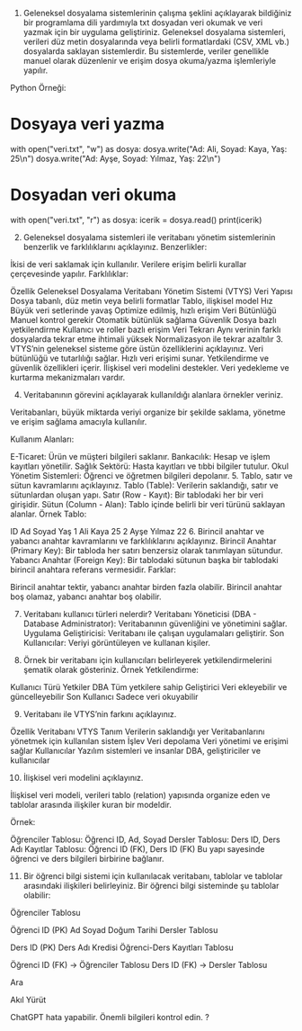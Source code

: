 
1. Geleneksel dosyalama sistemlerinin çalışma şeklini açıklayarak bildiğiniz bir programlama dili yardımıyla txt dosyadan veri okumak ve veri yazmak için bir uygulama geliştiriniz.
Geleneksel dosyalama sistemleri, verileri düz metin dosyalarında veya belirli formatlardaki (CSV, XML vb.) dosyalarda saklayan sistemlerdir. Bu sistemlerde, veriler genellikle manuel olarak düzenlenir ve erişim dosya okuma/yazma işlemleriyle yapılır.

Python Örneği:

# Dosyaya veri yazma
with open("veri.txt", "w") as dosya:
    dosya.write("Ad: Ali, Soyad: Kaya, Yaş: 25\n")
    dosya.write("Ad: Ayşe, Soyad: Yılmaz, Yaş: 22\n")

# Dosyadan veri okuma
with open("veri.txt", "r") as dosya:
    icerik = dosya.read()
    print(icerik)

2. Geleneksel dosyalama sistemleri ile veritabanı yönetim sistemlerinin benzerlik ve farklılıklarını açıklayınız.
Benzerlikler:

İkisi de veri saklamak için kullanılır.
Verilere erişim belirli kurallar çerçevesinde yapılır.
Farklılıklar:

Özellik	Geleneksel Dosyalama	Veritabanı Yönetim Sistemi (VTYS)
Veri Yapısı	Dosya tabanlı, düz metin veya belirli formatlar	Tablo, ilişkisel model
Hız	Büyük veri setlerinde yavaş	Optimize edilmiş, hızlı erişim
Veri Bütünlüğü	Manuel kontrol gerekir	Otomatik bütünlük sağlama
Güvenlik	Dosya bazlı yetkilendirme	Kullanıcı ve roller bazlı erişim
Veri Tekrarı	Aynı verinin farklı dosyalarda tekrar etme ihtimali yüksek	Normalizasyon ile tekrar azaltılır
3. VTYS’nin geleneksel sisteme göre üstün özelliklerini açıklayınız.
Veri bütünlüğü ve tutarlılığı sağlar.
Hızlı veri erişimi sunar.
Yetkilendirme ve güvenlik özellikleri içerir.
İlişkisel veri modelini destekler.
Veri yedekleme ve kurtarma mekanizmaları vardır.

4. Veritabanının görevini açıklayarak kullanıldığı alanlara örnekler veriniz.

Veritabanları, büyük miktarda veriyi organize bir şekilde saklama, yönetme ve erişim sağlama amacıyla kullanılır.

Kullanım Alanları:

E-Ticaret: Ürün ve müşteri bilgileri saklanır.
Bankacılık: Hesap ve işlem kayıtları yönetilir.
Sağlık Sektörü: Hasta kayıtları ve tıbbi bilgiler tutulur.
Okul Yönetim Sistemleri: Öğrenci ve öğretmen bilgileri depolanır.
5. Tablo, satır ve sütun kavramlarını açıklayınız.
Tablo (Table): Verilerin saklandığı, satır ve sütunlardan oluşan yapı.
Satır (Row - Kayıt): Bir tablodaki her bir veri girişidir.
Sütun (Column - Alan): Tablo içinde belirli bir veri türünü saklayan alanlar.
Örnek Tablo:

ID	Ad	Soyad	Yaş
1	Ali	Kaya	25
2	Ayşe	Yılmaz	22
6. Birincil anahtar ve yabancı anahtar kavramlarını ve farklılıklarını açıklayınız.
Birincil Anahtar (Primary Key): Bir tabloda her satırı benzersiz olarak tanımlayan sütundur.
Yabancı Anahtar (Foreign Key): Bir tablodaki sütunun başka bir tablodaki birincil anahtara referans vermesidir.
Farklar:

Birincil anahtar tektir, yabancı anahtar birden fazla olabilir.
Birincil anahtar boş olamaz, yabancı anahtar boş olabilir.

7. Veritabanı kullanıcı türleri nelerdir?
Veritabanı Yöneticisi (DBA - Database Administrator): Veritabanının güvenliğini ve yönetimini sağlar.
Uygulama Geliştiricisi: Veritabanı ile çalışan uygulamaları geliştirir.
Son Kullanıcılar: Veriyi görüntüleyen ve kullanan kişiler.

8. Örnek bir veritabanı için kullanıcıları belirleyerek yetkilendirmelerini şematik olarak gösteriniz.
Örnek Yetkilendirme:

Kullanıcı Türü	Yetkiler
DBA	Tüm yetkilere sahip
Geliştirici	Veri ekleyebilir ve güncelleyebilir
Son Kullanıcı	Sadece veri okuyabilir

9. Veritabanı ile VTYS’nin farkını açıklayınız.

Özellik	Veritabanı	VTYS
Tanım	Verilerin saklandığı yer	Veritabanlarını yönetmek için kullanılan sistem
İşlev	Veri depolama	Veri yönetimi ve erişimi sağlar
Kullanıcılar	Yazılım sistemleri ve insanlar	DBA, geliştiriciler ve kullanıcılar

10. İlişkisel veri modelini açıklayınız.

İlişkisel veri modeli, verileri tablo (relation) yapısında organize eden ve tablolar arasında ilişkiler kuran bir modeldir.

Örnek:

Öğrenciler Tablosu: Öğrenci ID, Ad, Soyad
Dersler Tablosu: Ders ID, Ders Adı
Kayıtlar Tablosu: Öğrenci ID (FK), Ders ID (FK)
Bu yapı sayesinde öğrenci ve ders bilgileri birbirine bağlanır.

11. Bir öğrenci bilgi sistemi için kullanılacak veritabanı, tablolar ve tablolar arasındaki ilişkileri belirleyiniz.
Bir öğrenci bilgi sisteminde şu tablolar olabilir:

Öğrenciler Tablosu

Öğrenci ID (PK)
Ad
Soyad
Doğum Tarihi
Dersler Tablosu

Ders ID (PK)
Ders Adı
Kredisi
Öğrenci-Ders Kayıtları Tablosu

Öğrenci ID (FK) → Öğrenciler Tablosu
Ders ID (FK) → Dersler Tablosu














Ara

Akıl Yürüt

ChatGPT hata yapabilir. Önemli bilgileri kontrol edin.
?
